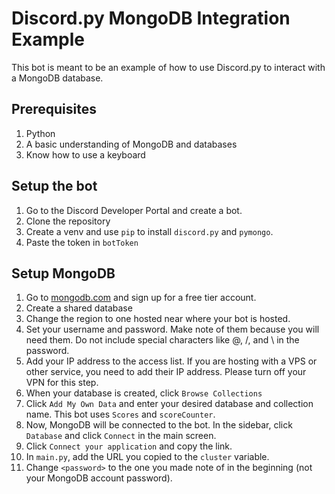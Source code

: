 # Discord.py MongoDB Integration Example
This bot is meant to be an example of how to use Discord.py to interact with a MongoDB database.

## Prerequisites
1. Python
2. A basic understanding of MongoDB and databases
3. Know how to use a keyboard

## Setup the bot
1. Go to the Discord Developer Portal and create a bot.
2. Clone the repository
3. Create a venv and use `pip` to install `discord.py` and `pymongo`.
4. Paste the token in `botToken`

## Setup MongoDB
1. Go to [mongodb.com](https://mongodb.com) and sign up for a free tier account.
2. Create a shared database
3. Change the region to one hosted near where your bot is hosted.
4. Set your username and password. Make note of them because you will need them. Do not include special characters like @, /, and \ in the password.
5. Add your IP address to the access list. If you are hosting with a VPS or other service, you need to add their IP address. Please turn off your VPN for this step.
6. When your database is created, click `Browse Collections`
7. Click `Add My Own Data` and enter your desired database and collection name. This bot uses `Scores` and `scoreCounter`.
8. Now, MongoDB will be connected to the bot. In the sidebar, click `Database` and click `Connect` in the main screen.
9. Click `Connect your application` and copy the link.
10. In `main.py`, add the URL you copied to the `cluster` variable.
11. Change `<password>` to the one you made note of in the beginning (not your MongoDB account password).
